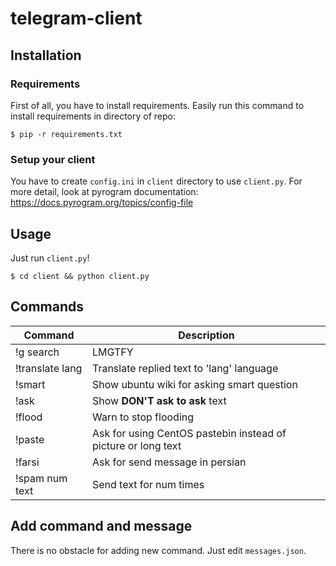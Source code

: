 # telegram-client
## Installation
### Requirements
First of all, you have to install requirements. Easily run this command to install requirements in directory of repo:
```
$ pip -r requirements.txt
```
### Setup your client
You have to create `config.ini` in `client` directory to use `client.py`. For more detail, look at pyrogram documentation:
https://docs.pyrogram.org/topics/config-file

## Usage 
Just run `client.py`! 
```
$ cd client && python client.py
```

## Commands
| Command | Description |
| --- | --- |
| !g search | LMGTFY |
| !translate lang | Translate replied text to 'lang' language |
| !smart | Show ubuntu wiki for asking smart question |
| !ask | Show **DON'T ask to ask** text |
| !flood | Warn to stop flooding |
| !paste | Ask for using CentOS pastebin instead of picture or long text |
| !farsi | Ask for send message in persian |
| !spam num text | Send text for num times |

## Add command and message
There is no obstacle for adding new command. Just edit `messages.json`. 
